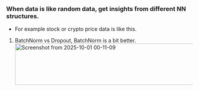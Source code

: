 ### When data is like random data, get insights from different NN structures. 

* For example stock or crypto price data is like this.

1. BatchNorm vs Dropout, BatchNorm is a bit better.
    <img width="728" height="112" alt="Screenshot from 2025-10-01 00-11-09" src="https://github.com/user-attachments/assets/b6aff719-c4ca-488f-9cf3-b973f03294e8" />
